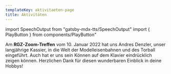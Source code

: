 ```yaml
---
templateKey: aktivitaeten-page
title: Aktivitäten
---
```

import SpeechOutput from "gatsby-mdx-tts/SpeechOutput"
import { PlayButton } from components/PlayButton"

<SpeechOutput id="aktivitaeten-page" customPlayButton={PlayButton}>

Am **RGZ-Zoom-Treffen** vom 10. Januar 2022 hat uns Andres Denzler, unser langjährige Kassier, in die Welt der Modelleisenbahnen und des Torball eingeführt. Auch hat er uns sein Können auf dem Klavier eindrücklich zeigen können. Herzlichen Dank für diesen wunderbaren Einblick in deine Hobbys! 



</SpeechOutput>